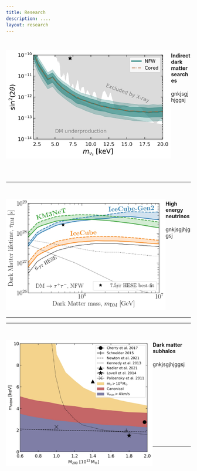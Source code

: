 ```yaml
---
title: Research
description: ....
layout: research
---
```


&nbsp;<br>


<div style="float: left"><img src="assets/images/Papers/SterileNeutrino.jpg" width="450" /></div>

#### Indirect dark matter searches
gnkjsgjhjggsj

&nbsp;<br>
&nbsp;<br>
&nbsp;<br>
&nbsp;<br>
&nbsp;<br>
&nbsp;<br>
&nbsp;<br>
&nbsp;<br>
&nbsp;<br>
&nbsp;<br>
&nbsp;<br>

***

<!-- ####### -->


<!-- ![image](assets/images/Papers/SterileNeutrino.jpg){: style="float: left"}

***

skgbkjsdgkjdsgjhs
 -->
<!-- ####### -->

&nbsp;<br>

<img style="float: left;" src="assets/images/Papers/DM_nu.jpg" width="435">

#### High energy neutrinos
gnkjsgjhjggsj

&nbsp;<br>
&nbsp;<br>
&nbsp;<br>
&nbsp;<br>
&nbsp;<br>
&nbsp;<br>
&nbsp;<br>
&nbsp;<br>
&nbsp;<br>
&nbsp;<br>
&nbsp;<br>

******
******

<!-- ####### -->

&nbsp;<br>

<img style="float: left;" src="assets/images/Papers/wdm_Constraints.jpg" width="400">

#### Dark matter subhalos
gnkjsgjhjggsj

&nbsp;<br>
&nbsp;<br>
&nbsp;<br>
&nbsp;<br>
&nbsp;<br>
&nbsp;<br>
&nbsp;<br>
&nbsp;<br>
&nbsp;<br>
&nbsp;<br>
&nbsp;<br>

***

<!-- ####### -->